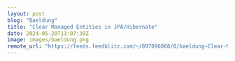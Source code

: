 ```yaml
---
layout: post
blog: "Baeldung"
title: "Clear Managed Entities in JPA/Hibernate"
date: 2024-05-20T13:07:39Z
image: images/baeldung.png
remote_url: "https://feeds.feedblitz.com/~/897096068/0/baeldung~Clear-Managed-Entities-in-JPAHibernate"
---
```

